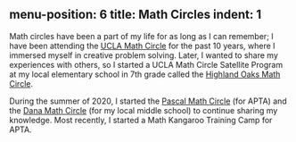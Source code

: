 
menu-position: 6
title: Math Circles
indent: 1
---
Math circles have been a part of my life for as long as I can remember; I have been attending the [UCLA Math Circle](https://circles.math.ucla.edu/circles/) for the past 10 years, where I immersed myself in creative problem solving. Later, I wanted to share my experiences with others, so I started a UCLA Math Circle Satellite Program at my local elementary school in 7th grade called the [Highland Oaks Math Circle](https://arcadiamathcircles.weebly.com/).

During the summer of 2020, I started the [Pascal Math Circle](https://pascal-math-circle.web.app/pascal.html) (for APTA) and the [Dana Math Circle](https://dana-math-circle.web.app/) (for my local middle school) to continue sharing my knowledge. Most recently, I started a Math Kangaroo Training Camp for APTA.